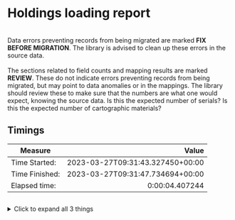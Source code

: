 # Holdings loading report   
<br/>Data errors preventing records from being migrated are marked **FIX BEFORE MIGRATION**. The library is advised to clean up these errors in the source data.<br/><br/> The sections related to field counts and mapping results are marked **REVIEW**. These do not indicate errors preventing records from being migrated, but may point to data anomalies or in the mappings. The library should review these to make sure that the numbers are what one would expect, knowing the source data. Is this the expected number of serials? Is this the expected number of cartographic materials?
## Timings   
   
Measure | Value   
--- | ---:   
Time Started: | 2023-03-27T09:31:43.327450+00:00   
Time Finished: | 2023-03-27T09:31:47.734694+00:00   
Elapsed time: | 0:00:04.407244   
   
##     
    
<details><summary>Click to expand all 3 things</summary>     
   
Measure | Count   
--- | ---:   
Failed to post first time | 0   
Records posted first time | 0   
Records processed first time | 10   
</details>   
